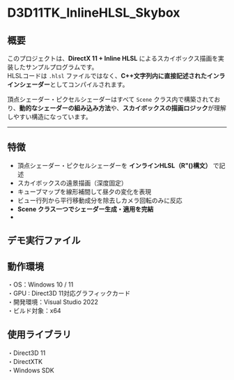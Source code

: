# D3D11TK_InlineHLSL_Skybox

## 概要
このプロジェクトは、**DirectX 11 + Inline HLSL** によるスカイボックス描画を実装したサンプルプログラムです。  
HLSLコードは `.hlsl` ファイルではなく、**C++文字列内に直接記述されたインラインシェーダー**としてコンパイルされます。

頂点シェーダー・ピクセルシェーダーはすべて `Scene` クラス内で構築されており、**動的なシェーダーの組み込み方法**や、**スカイボックスの描画ロジック**が理解しやすい構造になっています。

---

## 特徴

- 頂点シェーダー・ピクセルシェーダーを **インラインHLSL（R"()構文）** で記述
- スカイボックスの遠景描画（深度固定）
- キューブマップを線形補間して昼夕の変化を表現
- ビュー行列から平行移動成分を除去しカメラ回転のみに反応
- **Scene クラス一つでシェーダー生成・適用を完結**
- 
## デモ実行ファイル


## 動作環境
・OS：Windows 10 / 11  
・GPU : Direct3D 11対応グラフィックカード  
・開発環境：Visual Studio 2022  
・ビルド対象：x64  

## 使用ライブラリ
・Direct3D 11  
・DirectXTK  
・Windows SDK  
